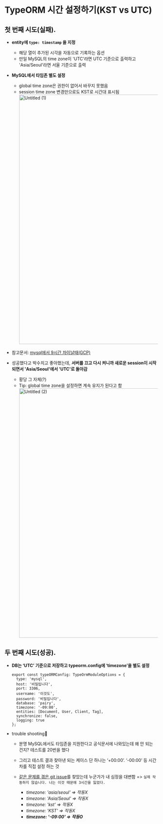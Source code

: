 # TypeORM 시간 설정하기(KST vs UTC)

## 첫 번째 시도(실패).
- **entity에 `type: timestamp` 을 지정**
  - 해당 열이 추가된 시각을 자동으로 기록하는 옵션
  - 만일 MySQL의 time zone이 'UTC'라면 UTC 기준으로 출력하고 'Asia/Seoul'라면 서울 기준으로 출력
 
- **MySQL에서 타임존 별도 설정**
  - global time zone은 권한이 없어서 바꾸지 못했음
  - session time zone 변경만으로도 KST로 시간대 표시됨  
    <img width="816" alt="Untitled (1)" src="https://user-images.githubusercontent.com/109029407/212912768-8970d1a6-60d1-45ee-af60-792862d0e496.png">

- 참고문서: [mysql에서 9시간 차이날때(GCP)](https://velog.io/@taelee/mysql%EC%97%90%EC%84%9C-9%EC%8B%9C%EA%B0%84-%EC%B0%A8%EC%9D%B4%EB%82%A0%EB%95%8CGCP)    
    
- 성공했다고 박수치고 좋아했는데, **서버를 끄고 다시 켜니까 새로운 session이 시작되면서 'Asia/Seoul'에서 'UTC'로 돌아감**
  - 황당 그 자체(?) 
  - Tip: global time zone을 설정하면 계속 유지가 된다고 함
    <img width="816" alt="Untitled (2)" src="https://user-images.githubusercontent.com/109029407/212913856-90318c88-87b2-4c8a-80f0-a267f508a8b2.png">

## 두 번째 시도(성공).      
- **DB는 ‘UTC’ 기준으로 저장하고 typeorm.config에 ‘timezone’을 별도 설정**
  ```
  export const typeORMConfig: TypeOrmModuleOptions = {
    type: 'mysql',
    host: '비밀입니다',
    port: 3306,
    username: '이것도',
    password: '비밀입니다',
    database: 'pairy',
    timezone: '-09:00',
    entities: [Document, User, Client, Tag],
    synchronize: false,
    logging: true
  };
  ```
- trouble shooting🤬
  - 분명 MySQL에서도 타임존을 지원한다고 공식문서에 나와있는데 왜 안 되는 건지? 테스트를 20번을 했다
  - 그리고 테스트 결과 찾아낸 되는 케이스 단 하나는 ‘+00:00’. ‘-00:00’ 등 시간차를 직접 설정 하는 것
  - [같은 문제를 겪은 git issue](https://github.com/typeorm/typeorm/issues/5895)를 찾았는데 누군가가 내 심정을 대변함 => `실제 작동하지 않습니다. 나는 이것 때문에 3시간을 잃었다.`
       
    - *timezone: 'asia/seoul' ⇒ 작동X*
    - *timezone: 'Asia/Seoul' ⇒ 작동X*
    - *timezone: 'kst' ⇒ 작동X*
    - *timezone: 'KST' ⇒ 작동X*
    - ***timezone: '-09:00' ⇒ 작동O***

